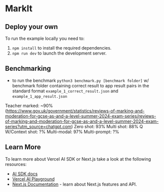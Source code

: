 # MarkIt

## Deploy your own

To run the example locally you need to:

1. `npm install` to install the required dependencies.
2. `npm run dev` to launch the development server.

## Benchmarking

- to run the benchmark `python3 benchmark.py [benchmark folder]` w/ benchmark folder containing correct result to app result pairs in the standard format `example_1_correct_result.json` and `example_1_app_result.json`

Teacher marked: ~90% (https://www.gov.uk/government/statistics/reviews-of-marking-and-moderation-for-gcse-as-and-a-level-summer-2024-exam-series/reviews-of-marking-and-moderation-for-gcse-as-and-a-level-summer-2024-exam-series?utm_source=chatgpt.com)
Zero shot: 93%
Multi shot: 88%
Q W/Context shot: ?%
Multi-modal: 97%
Multi-prompt: ?%

## Learn More

To learn more about Vercel AI SDK or Next.js take a look at the following resources:

- [AI SDK docs](https://sdk.vercel.ai/docs)
- [Vercel AI Playground](https://play.vercel.ai)
- [Next.js Documentation](https://nextjs.org/docs) - learn about Next.js features and API.
